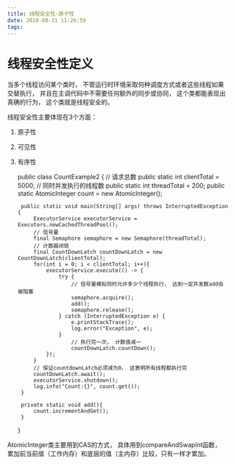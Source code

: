 ```yaml
---
title: 线程安全性-原子性
date: 2018-08-31 11:26:59
tags:
---
```


# 线程安全性定义

当多个线程访问某个类时， 不管运行时环境采取何种调度方式或者这些线程如果交替执行， 并且在主调代码中不需要任何额外的同步或协同， 这个类都能表现出真确的行为， 这个类就是线程安全的。

线程安全性主要体现在3个方面：
1. 原子性
2. 可见性
3. 有序性


	public class CountExample2 {
    	// 请求总数
    	public static int clientTotal = 5000;
    	// 同时并发执行的线程数
    	public static int threadTotal = 200;
    	public static AtomicInteger count = new AtomicInteger();

    	public static void main(String[] args) throws InterruptedException {
        	ExecutorService executorService = Executors.newCachedThreadPool();
        	// 信号量
        	final Semaphore semaphore = new Semaphore(threadTotal);
        	// 计数器闭锁
        	final CountDownLatch countDownLatch = new CountDownLatch(clientTotal);
        	for(int i = 0; i < clientTotal; i++){
            	executorService.execute(() -> {
                	try {
                    	// 信号量模拟同时允许多少个线程执行， 达到一定并发数add会被阻塞
                    	semaphore.acquire();
                    	add();
                    	semaphore.release();
                	} catch (InterruptedException e) {
                    	e.printStackTrace();
                  	  	log.error("Exception", e);
                	}
                		// 执行完一次， 计数值减一
                		countDownLatch.countDown();
            	});
        	}
        	// 保证countdownLatch必须减为0， 这表明所有线程都执行完
        	countDownLatch.await();
        	executorService.shutdown();
        	log.info("Count:{}", count.get());
    	}

    	private static void add(){
        	count.incrementAndGet();
    	}
	}

AtomicInteger类主要用到CAS的方式， 具体用到compareAndSwapInt函数， 累加前当前值（工作内存）和底层的值（主内存）比较，只有一样才累加。  	

